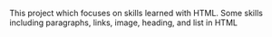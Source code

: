 <p> This project which focuses on skills learned with HTML. Some skills including paragraphs, links, image, heading, and list in HTML</p>
